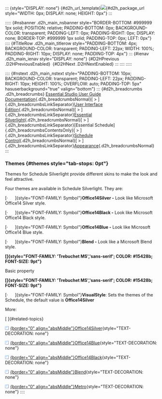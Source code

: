::: {style="DISPLAY: none"}
[](ms-xhelp:///?Id=d2h_url_template){#d2h_url_template}![](!package_url!){#d2h_package_url style="WIDTH: 0px; DISPLAY: none; HEIGHT: 0px"}
:::

::::: {#nsbanner .d2h_main_nsbanner style="BORDER-BOTTOM: #999999 1px solid; POSITION: relative; PADDING-BOTTOM: 0px; BACKGROUND-COLOR: transparent; PADDING-LEFT: 0px; PADDING-RIGHT: 0px; DISPLAY: none; BORDER-TOP: #999999 1px solid; PADDING-TOP: 0px; LEFT: 0px"}
:::: {#TitleRow .d2h_main_titlerow style="PADDING-BOTTOM: 4px; BACKGROUND-COLOR: transparent; PADDING-LEFT: 22px; WIDTH: 100%; PADDING-RIGHT: 10px; DISPLAY: none; PADDING-TOP: 4px"}
::: {#ienav .d2h_main_ienav style="DISPLAY: none"}
[](ms-xhelp:///?Id=e54ee0c5-352b-41d8-9449-17e72fc77ac3){#D2HPrevious .D2HPreviousEnabled}  [](ms-xhelp:///?Id=fc021105-711f-4d30-a7aa-829d0eedcadc){#D2HNext .D2HNextEnabled}
:::
::::
:::::

:::: {#nstext .d2h_main_nstext style="PADDING-BOTTOM: 10px; BACKGROUND-COLOR: transparent; PADDING-LEFT: 22px; PADDING-RIGHT: 10px; HEIGHT: 100%; OVERFLOW: auto; PADDING-TOP: 5px" hasuserbackground="true" valign="bottom"}
::: {#d2h_breadcrumbs .d2h_breadcrumbs}
[Essential Studio User Guide Documentation](ms-xhelp:///?Id=12457748-09e3-4d74-a240-8e049cedf030){.d2h_breadcrumbsNormal}[ \> ]{.d2h_breadcrumbsLinkSeparator}[User Interface Edition](ms-xhelp:///?Id=c29296b7-531c-413b-a0ec-488ca1f7f669){.d2h_breadcrumbsNormal}[ \> ]{.d2h_breadcrumbsLinkSeparator}[Essential Silverlight](ms-xhelp:///?Id=66221bd1-ba2e-43c2-94a7-618f50e01d24){.d2h_breadcrumbsNormal}[ \> ]{.d2h_breadcrumbsLinkSeparator}[Essential Schedule]{.d2h_breadcrumbsContentsOnly}[ \> ]{.d2h_breadcrumbsLinkSeparator}[Schedule Control](ms-xhelp:///?Id=641660d5-c458-4c5d-9615-332d1a8eb458){.d2h_breadcrumbsNormal}[ \> ]{.d2h_breadcrumbsLinkSeparator}[Appearance](ms-xhelp:///?Id=436fb287-6cea-4a87-b33f-7177087dd205){.d2h_breadcrumbsNormal}
:::

### Themes {#themes style="tab-stops: 0pt"}

Themes for Schedule Silverlight provide different skins to make the look and feel attractive.

Four themes are available in Schedule Silverlight. They are:

[·      ]{style="FONT-FAMILY: Symbol"}**Office14Silver -** Look like Microsoft Office14 Silver style.

[·      ]{style="FONT-FAMILY: Symbol"}**Office14Black -** Look like Microsoft Office14 Black style.

[·      ]{style="FONT-FAMILY: Symbol"}**Office14Blue -** Look like Microsoft Office14 Blue style.

[·      ]{style="FONT-FAMILY: Symbol"}**Blend -** Look like a Microsoft Blend style.

**[]{style="FONT-FAMILY: 'Trebuchet MS','sans-serif'; COLOR: #15428b; FONT-SIZE: 9pt"}** 

Basic property

**[]{style="FONT-FAMILY: 'Trebuchet MS','sans-serif'; COLOR: #15428b; FONT-SIZE: 9pt"}** 

[·      ]{style="FONT-FAMILY: Symbol"}**VisualStyle**: Sets the themes of the Schedule, the default value is **Office14Silver**

More:

[ ]{#related-topics}

[![](button.gif){border="0" align="absMiddle"}Office14Silver](ms-xhelp:///?Id=5d315b8d-99ee-461a-b868-28058fef0e3d){style="TEXT-DECORATION: none"}

[![](button.gif){border="0" align="absMiddle"}Office14Blue](ms-xhelp:///?Id=822106c3-97c2-4682-8891-76cea173e51b){style="TEXT-DECORATION: none"}

[![](button.gif){border="0" align="absMiddle"}Office14Black](ms-xhelp:///?Id=6b3cee3e-460d-40e3-99fa-85ed3f104587){style="TEXT-DECORATION: none"}

[![](button.gif){border="0" align="absMiddle"}Blend](ms-xhelp:///?Id=eb65a387-be1c-41eb-8126-bc47a36d6345){style="TEXT-DECORATION: none"}

[![](button.gif){border="0" align="absMiddle"}Metro](ms-xhelp:///?Id=05fdf796-ba73-4ed5-923a-1506a19a1f6a){style="TEXT-DECORATION: none"}
::::
